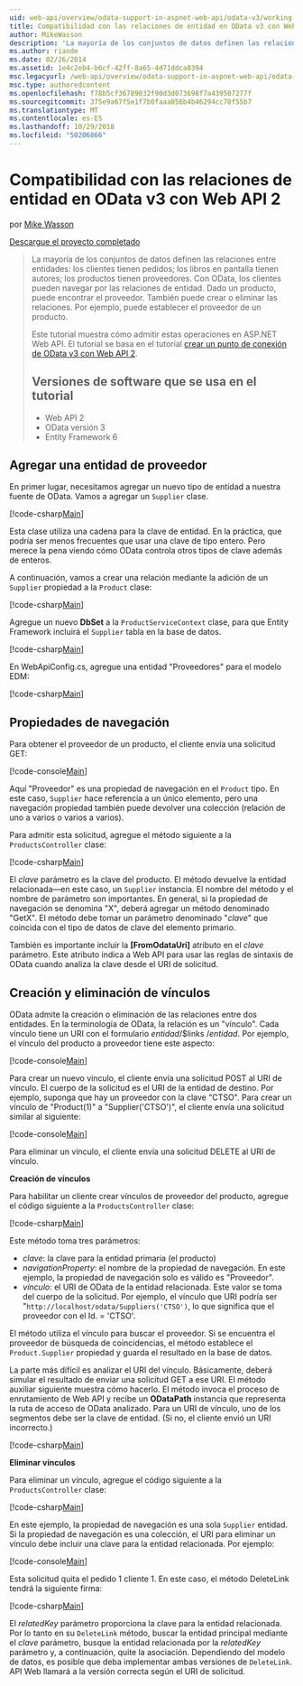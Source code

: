 ```yaml
---
uid: web-api/overview/odata-support-in-aspnet-web-api/odata-v3/working-with-entity-relations
title: Compatibilidad con las relaciones de entidad en OData v3 con Web API 2 | Microsoft Docs
author: MikeWasson
description: 'La mayoría de los conjuntos de datos definen las relaciones entre entidades: los clientes tienen pedidos; los libros en pantalla tienen autores; los productos tienen proveedores. Uso de OData, los clientes pueden navegar a través de...'
ms.author: riande
ms.date: 02/26/2014
ms.assetid: 1e4c2eb4-b6cf-42ff-8a65-4d71ddca0394
msc.legacyurl: /web-api/overview/odata-support-in-aspnet-web-api/odata-v3/working-with-entity-relations
msc.type: authoredcontent
ms.openlocfilehash: f78b5cf36789032f90d3d073698f7a439507277f
ms.sourcegitcommit: 375e9a67f5e1f7b0faaa056b4b46294cc70f55b7
ms.translationtype: MT
ms.contentlocale: es-ES
ms.lasthandoff: 10/29/2018
ms.locfileid: "50206866"
---
```

<a name="supporting-entity-relations-in-odata-v3-with-web-api-2"></a>Compatibilidad con las relaciones de entidad en OData v3 con Web API 2
====================
por [Mike Wasson](https://github.com/MikeWasson)

[Descargue el proyecto completado](http://code.msdn.microsoft.com/ASPNET-Web-API-OData-cecdb524)

> La mayoría de los conjuntos de datos definen las relaciones entre entidades: los clientes tienen pedidos; los libros en pantalla tienen autores; los productos tienen proveedores. Con OData, los clientes pueden navegar por las relaciones de entidad. Dado un producto, puede encontrar el proveedor. También puede crear o eliminar las relaciones. Por ejemplo, puede establecer el proveedor de un producto.
> 
> Este tutorial muestra cómo admitir estas operaciones en ASP.NET Web API. El tutorial se basa en el tutorial [crear un punto de conexión de OData v3 con Web API 2](creating-an-odata-endpoint.md).
> 
> ## <a name="software-versions-used-in-the-tutorial"></a>Versiones de software que se usa en el tutorial
> 
> 
> - Web API 2
> - OData versión 3
> - Entity Framework 6


## <a name="add-a-supplier-entity"></a>Agregar una entidad de proveedor

En primer lugar, necesitamos agregar un nuevo tipo de entidad a nuestra fuente de OData. Vamos a agregar un `Supplier` clase.

[!code-csharp[Main](working-with-entity-relations/samples/sample1.cs)]

Esta clase utiliza una cadena para la clave de entidad. En la práctica, que podría ser menos frecuentes que usar una clave de tipo entero. Pero merece la pena viendo cómo OData controla otros tipos de clave además de enteros.

A continuación, vamos a crear una relación mediante la adición de un `Supplier` propiedad a la `Product` clase:

[!code-csharp[Main](working-with-entity-relations/samples/sample2.cs)]

Agregue un nuevo **DbSet** a la `ProductServiceContext` clase, para que Entity Framework incluirá el `Supplier` tabla en la base de datos.

[!code-csharp[Main](working-with-entity-relations/samples/sample3.cs?highlight=9)]

En WebApiConfig.cs, agregue una entidad "Proveedores" para el modelo EDM:

[!code-csharp[Main](working-with-entity-relations/samples/sample4.cs?highlight=4)]

## <a name="navigation-properties"></a>Propiedades de navegación

Para obtener el proveedor de un producto, el cliente envía una solicitud GET:

[!code-console[Main](working-with-entity-relations/samples/sample5.cmd)]

Aquí "Proveedor" es una propiedad de navegación en el `Product` tipo. En este caso, `Supplier` hace referencia a un único elemento, pero una navegación propiedad también puede devolver una colección (relación de uno a varios o varios a varios).

Para admitir esta solicitud, agregue el método siguiente a la `ProductsController` clase:

[!code-csharp[Main](working-with-entity-relations/samples/sample6.cs)]

El *clave* parámetro es la clave del producto. El método devuelve la entidad relacionada&#8212;en este caso, un `Supplier` instancia. El nombre del método y el nombre de parámetro son importantes. En general, si la propiedad de navegación se denomina "X", deberá agregar un método denominado "GetX". El método debe tomar un parámetro denominado "*clave*" que coincida con el tipo de datos de clave del elemento primario.

También es importante incluir la **[FromOdataUri]** atributo en el *clave* parámetro. Este atributo indica a Web API para usar las reglas de sintaxis de OData cuando analiza la clave desde el URI de solicitud.

## <a name="creating-and-deleting-links"></a>Creación y eliminación de vínculos

OData admite la creación o eliminación de las relaciones entre dos entidades. En la terminología de OData, la relación es un "vínculo". Cada vínculo tiene un URI con el formulario *entidad*/$links /*entidad*. Por ejemplo, el vínculo del producto a proveedor tiene este aspecto:

[!code-console[Main](working-with-entity-relations/samples/sample7.cmd)]

Para crear un nuevo vínculo, el cliente envía una solicitud POST al URI de vínculo. El cuerpo de la solicitud es el URI de la entidad de destino. Por ejemplo, suponga que hay un proveedor con la clave "CTSO". Para crear un vínculo de "Product(1)" a "Supplier('CTSO')", el cliente envía una solicitud similar al siguiente:

[!code-console[Main](working-with-entity-relations/samples/sample8.cmd)]

Para eliminar un vínculo, el cliente envía una solicitud DELETE al URI de vínculo.

**Creación de vínculos**

Para habilitar un cliente crear vínculos de proveedor del producto, agregue el código siguiente a la `ProductsController` clase:

[!code-csharp[Main](working-with-entity-relations/samples/sample9.cs)]

Este método toma tres parámetros:

- *clave*: la clave para la entidad primaria (el producto)
- *navigationProperty*: el nombre de la propiedad de navegación. En este ejemplo, la propiedad de navegación solo es válido es "Proveedor".
- *vínculo*: el URI de OData de la entidad relacionada. Este valor se toma del cuerpo de la solicitud. Por ejemplo, el vínculo que URI podría ser "`http://localhost/odata/Suppliers('CTSO')`, lo que significa que el proveedor con el Id. = 'CTSO'.

El método utiliza el vínculo para buscar el proveedor. Si se encuentra el proveedor de búsqueda de coincidencias, el método establece el `Product.Supplier` propiedad y guarda el resultado en la base de datos.

La parte más difícil es analizar el URI del vínculo. Básicamente, deberá simular el resultado de enviar una solicitud GET a ese URI. El método auxiliar siguiente muestra cómo hacerlo. El método invoca el proceso de enrutamiento de Web API y recibe un **ODataPath** instancia que representa la ruta de acceso de OData analizado. Para un URI de vínculo, uno de los segmentos debe ser la clave de entidad. (Si no, el cliente envió un URI incorrecto.)

[!code-csharp[Main](working-with-entity-relations/samples/sample10.cs)]

**Eliminar vínculos**

Para eliminar un vínculo, agregue el código siguiente a la `ProductsController` clase:

[!code-csharp[Main](working-with-entity-relations/samples/sample11.cs)]

En este ejemplo, la propiedad de navegación es una sola `Supplier` entidad. Si la propiedad de navegación es una colección, el URI para eliminar un vínculo debe incluir una clave para la entidad relacionada. Por ejemplo:

[!code-console[Main](working-with-entity-relations/samples/sample12.cmd)]

Esta solicitud quita el pedido 1 cliente 1. En este caso, el método DeleteLink tendrá la siguiente firma:

[!code-csharp[Main](working-with-entity-relations/samples/sample13.cs)]

El *relatedKey* parámetro proporciona la clave para la entidad relacionada. Por lo tanto en su `DeleteLink` método, buscar la entidad principal mediante el *clave* parámetro, busque la entidad relacionada por la *relatedKey* parámetro y, a continuación, quite la asociación. Dependiendo del modelo de datos, es posible que deba implementar ambas versiones de `DeleteLink`. API Web llamará a la versión correcta según el URI de solicitud.
